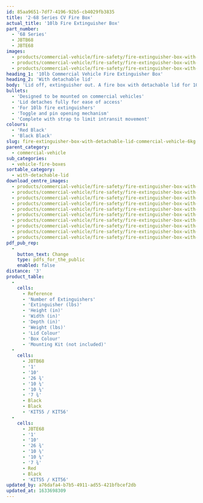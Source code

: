 ```yaml
---
id: 85aa9651-7df7-4196-92b5-cb4029fb3835
title: '2-68 Series CV Fire Box'
actual_title: '10lb Fire Extinguisher Box'
part_number:
  - '68 Series'
  - JBTB68
  - JBTE68
images:
  - products/commercial-vehicle/fire-safety/fire-extinguisher-box-with-detachable-lid/images-lr/Product_Image_776x776_(518x518_focus_area)-JBTE68_01.jpg
  - products/commercial-vehicle/fire-safety/fire-extinguisher-box-with-detachable-lid/images-lr/Product_Image_776x776_(518x518_focus_area)-JBTE68_02.jpg
  - products/commercial-vehicle/fire-safety/fire-extinguisher-box-with-detachable-lid/images-lr/Product_Image_776x776_(518x518_focus_area)-JBTE68_03.jpg
heading_1: '10lb Commercial Vehicle Fire Extinguisher Box'
heading_2: 'With detachable lid'
body: 'Lid off, extinguisher out. A fire box with detachable lid for 10lb fire extinguishers.'
bullets:
  - 'Designed to be mounted on commercial vehicles'
  - 'Lid detaches fully for ease of access'
  - 'For 10lb fire extinguishers'
  - 'Toggle and pin opening mechanism'
  - 'Complete with strap to limit intransit movement'
colours:
  - 'Red Black'
  - 'Black Black'
slug: fire-extinguisher-box-with-detachable-lid-commercial-vehicle-6kg
parent_category:
  - commercial-vehicle
sub_categories:
  - vehicle-fire-boxes
sortable_category:
  - with-detachable-lid
download_centre_images:
  - products/commercial-vehicle/fire-safety/fire-extinguisher-box-with-detachable-lid/images-hr/JBTE68_001.jpg
  - products/commercial-vehicle/fire-safety/fire-extinguisher-box-with-detachable-lid/images-hr/JBTE68_002.jpg
  - products/commercial-vehicle/fire-safety/fire-extinguisher-box-with-detachable-lid/images-hr/JBTE68_003.jpg
  - products/commercial-vehicle/fire-safety/fire-extinguisher-box-with-detachable-lid/images-hr/JBTE68_004.jpg
  - products/commercial-vehicle/fire-safety/fire-extinguisher-box-with-detachable-lid/images-hr/JBTE68_005.jpg
  - products/commercial-vehicle/fire-safety/fire-extinguisher-box-with-detachable-lid/images-hr/JBTE68_01.jpg
  - products/commercial-vehicle/fire-safety/fire-extinguisher-box-with-detachable-lid/images-hr/JBTE68_02.jpg
  - products/commercial-vehicle/fire-safety/fire-extinguisher-box-with-detachable-lid/images-hr/JBTE68_03.jpg
  - products/commercial-vehicle/fire-safety/fire-extinguisher-box-with-detachable-lid/images-hr/JBTE68_04.JPG
  - products/commercial-vehicle/fire-safety/fire-extinguisher-box-with-detachable-lid/images-hr/JBTE68_05.JPG
pdf_pub_rep:
  -
    button_text: Change
    type: pdfs_for_the_public
    enabled: false
distance: '3'
product_table:
  -
    cells:
      - Reference
      - 'Number of Extinguishers'
      - 'Extinguisher (lbs)'
      - 'Height (in)'
      - 'Width (in)'
      - 'Depth (in)'
      - 'Weight (lbs)'
      - 'Lid Colour'
      - 'Box Colour'
      - 'Mounting Kit (not included)'
  -
    cells:
      - JBTB68
      - '1'
      - '10'
      - '26 ¾'
      - '10 ¼'
      - '10 ¼'
      - '7 ¾'
      - Black
      - Black
      - 'KIT55 / KIT56'
  -
    cells:
      - JBTE68
      - '1'
      - '10'
      - '26 ¾'
      - '10 ¼'
      - '10 ¼'
      - '7 ¾'
      - Red
      - Black
      - 'KIT55 / KIT56'
updated_by: a76dafa4-b7b5-4911-ad55-421bfbcef2db
updated_at: 1633698309
---
```

